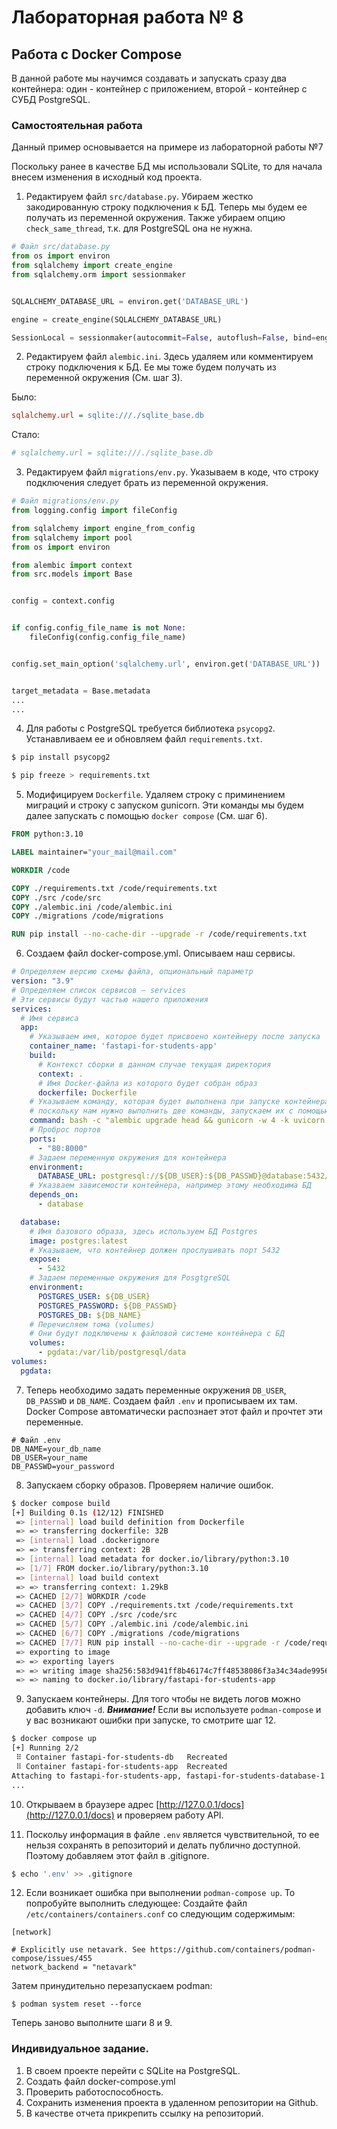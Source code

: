 # Лабораторная работа № 8
## Работа с Docker Compose

В данной работе мы научимся создавать и запускать сразу два контейнера: один - контейнер с приложением, второй - контейнер с СУБД PostgreSQL.

### Самостоятельная работа

Данный пример основывается на примере из лабораторной работы №7

Поскольку ранее в качестве БД мы использовали SQLite, то для начала внесем изменения в исходный код проекта.

1. Редактируем файл `src/database.py`. Убираем жестко закодированную строку подключения к БД. Теперь мы будем ее получать из переменной окружения. Также убираем опцию `check_same_thread`, т.к. для PostgreSQL она не нужна.
```python
# Файл src/database.py
from os import environ
from sqlalchemy import create_engine
from sqlalchemy.orm import sessionmaker


SQLALCHEMY_DATABASE_URL = environ.get('DATABASE_URL')

engine = create_engine(SQLALCHEMY_DATABASE_URL)

SessionLocal = sessionmaker(autocommit=False, autoflush=False, bind=engine)
```
2. Редактируем файл `alembic.ini`. Здесь удаляем или комментируем строку подключения к БД. Ее мы тоже будем получать из переменной окружения (См. шаг 3).

Было:  
```ini
sqlalchemy.url = sqlite:///./sqlite_base.db
```  
Стало:  
```ini
# sqlalchemy.url = sqlite:///./sqlite_base.db
```

3. Редактируем файл `migrations/env.py`. Указываем в коде, что строку подключения следует брать из переменной окружения.  
```python
# Файл migrations/env.py
from logging.config import fileConfig

from sqlalchemy import engine_from_config
from sqlalchemy import pool
from os import environ

from alembic import context
from src.models import Base


config = context.config


if config.config_file_name is not None:
    fileConfig(config.config_file_name)


config.set_main_option('sqlalchemy.url', environ.get('DATABASE_URL'))


target_metadata = Base.metadata
...
...
```

4. Для работы с PostgreSQL требуется библиотека `psycopg2`. Устанавливаем ее и обновляем файл `requirements.txt`.
```bash
$ pip install psycopg2

$ pip freeze > requirements.txt
```

5. Модифицируем `Dockerfile`. Удаляем строку с приминением миграций и строку с запуском gunicorn. Эти команды мы будем далее запускать с помощью `docker compose` (См. шаг 6).
```Dockerfile
FROM python:3.10

LABEL maintainer="your_mail@mail.com"

WORKDIR /code

COPY ./requirements.txt /code/requirements.txt
COPY ./src /code/src
COPY ./alembic.ini /code/alembic.ini
COPY ./migrations /code/migrations

RUN pip install --no-cache-dir --upgrade -r /code/requirements.txt
```

6. Создаем файл docker-compose.yml. Описываем наш сервисы.
```yml
# Определяем версию схемы файла, опциональный параметр
version: "3.9"
# Определяем список сервисов — services
# Эти сервисы будут частью нашего приложения
services:
  # Имя сервиса
  app:
    # Указываем имя, которое будет присвоено контейнеру после запуска
    container_name: 'fastapi-for-students-app'
    build:
      # Контекст сборки в данном случае текущая директория
      context: .
      # Имя Docker-файла из которого будет собран образ
      dockerfile: Dockerfile
    # Указываем команду, которая будет выполнена при запуске контейнера
    # поскольку нам нужно выполнить две команды, запускаем их с помощью bash -c ""
    command: bash -c "alembic upgrade head && gunicorn -w 4 -k uvicorn.workers.UvicornWorker src.main:app -b 0.0.0.0:8000"
    # Проброс портов
    ports:
      - "80:8000"
    # Задаем переменную окружения для контейнера
    environment:
      DATABASE_URL: postgresql://${DB_USER}:${DB_PASSWD}@database:5432/${DB_NAME}
    # Указваем зависемости контейнера, например этому необходима БД
    depends_on:
      - database

  database:
    # Имя базового образа, здесь используем БД Postgres
    image: postgres:latest
    # Указываем, что контейнер должен прослушивать порт 5432
    expose:
      - 5432
    # Задаем переменные окружения для PosgtgreSQL
    environment:
      POSTGRES_USER: ${DB_USER}
      POSTGRES_PASSWORD: ${DB_PASSWD}
      POSTGRES_DB: ${DB_NAME}
    # Перечисляем тома (volumes)
    # Они будут подключены к файловой системе контейнера с БД
    volumes:
      - pgdata:/var/lib/postgresql/data
volumes:
  pgdata:

```

7. Теперь необходимо задать переменные окружения `DB_USER`, `DB_PASSWD` и `DB_NAME`. Создаем файл `.env` и прописываем их там. Docker Compose автоматически распознает этот файл и прочтет эти переменные.
```
# Файл .env
DB_NAME=your_db_name
DB_USER=your_name
DB_PASSWD=your_password
```

8. Запускаем сборку образов. Проверяем наличие ошибок.
```bash
$ docker compose build
[+] Building 0.1s (12/12) FINISHED
 => [internal] load build definition from Dockerfile                                            0.0s
 => => transferring dockerfile: 32B                                                             0.0s
 => [internal] load .dockerignore                                                               0.0s
 => => transferring context: 2B                                                                 0.0s
 => [internal] load metadata for docker.io/library/python:3.10                                  0.0s
 => [1/7] FROM docker.io/library/python:3.10                                                    0.0s
 => [internal] load build context                                                               0.0s
 => => transferring context: 1.29kB                                                             0.0s
 => CACHED [2/7] WORKDIR /code                                                                  0.0s
 => CACHED [3/7] COPY ./requirements.txt /code/requirements.txt                                 0.0s
 => CACHED [4/7] COPY ./src /code/src                                                           0.0s
 => CACHED [5/7] COPY ./alembic.ini /code/alembic.ini                                           0.0s
 => CACHED [6/7] COPY ./migrations /code/migrations                                             0.0s
 => CACHED [7/7] RUN pip install --no-cache-dir --upgrade -r /code/requirements.txt             0.0s
 => exporting to image                                                                          0.0s
 => => exporting layers                                                                         0.0s
 => => writing image sha256:583d941ff8b46174c7ff48538086f3a34c34ade9956a440ddb1d39dada8a2661    0.0s
 => => naming to docker.io/library/fastapi-for-students-app                                     0.0s
```

9. Запускаем контейнеры. Для того чтобы не видеть логов можно добавить ключ `-d`. ***Внимание!*** Если вы используете `podman-compose` и у вас возникают ошибки при запуске, то смотрите шаг 12. 
```bash
$ docker compose up
[+] Running 2/2
 ⠿ Container fastapi-for-students-db   Recreated                                               0.0s
 ⠿ Container fastapi-for-students-app  Recreated                                               0.1s
Attaching to fastapi-for-students-app, fastapi-for-students-database-1
...
```

10. Открываем в браузере адрес [http://127.0.0.1/docs](http://127.0.0.1/docs) и проверяем работу API.

11. Поскольу информация в файле `.env` является чувствительной, то ее нельзя сохранять в репозиторий и делать публично доступной. Поэтому добавляем этот файл в .gitignore.
```bash
$ echo '.env' >> .gitignore
```

12. Если возникает ошибка при выполнении `podman-compose up`. То попробуйте выполнить следующее:
Создайте файл `/etc/containers/containers.conf` со следующим содержимым:
```
[network]

# Explicitly use netavark. See https://github.com/containers/podman-compose/issues/455
network_backend = "netavark"
```
Затем принудительно перезапускаем podman:
```
$ podman system reset --force
```
Теперь заново выполните шаги 8 и 9.

### Индивидуальное задание.

1. В своем проекте перейти с SQLite на PostgreSQL.
2. Создать файл docker-compose.yml
3. Проверить работоспособность.
4. Сохранить изменения проекта в удаленном репозитории на Github.
5. В качестве отчета прикрепить ссылку на репозиторий.
